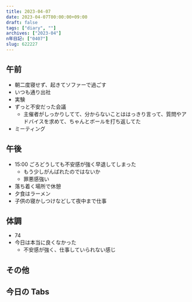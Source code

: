 ```yaml
---
title: 2023-04-07
date: 2023-04-07T00:00:00+09:00
draft: false
tags: ["diary", ""]
archives: ["2023-04"]
n年日記: ["0407"]
slug: 622227
---
```


## 午前

- 朝二度寝せず、起きてソファーで過ごす
- いつも通り出社
- 実験
- ずっと不安だった会議
  - 主催者がしっかりしてて、分からないことははっきり言って、質問やアドバイスを求めて、ちゃんとボールを打ち返してた
- ミーティング

## 午後

- 15:00 ごろどうしても不安感が強く早退してしまった
  - もう少しがんばれたのではないか
  - 罪悪感強い
- 落ち着く場所で休憩
- 夕食はラーメン
- 子供の寝かしつけなどして夜中まで仕事

## 体調

- 74
- 今日は本当に良くなかった
  - 不安感が強く、仕事していられない感じ

## その他

## 今日の Tabs
